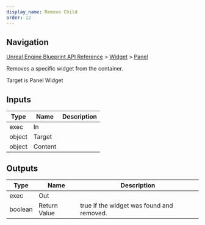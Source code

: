 ```yaml
---
display_name: Remove Child
order: 12
---
```

## Navigation

[Unreal Engine Blueprint API Reference](https://dev.epicgames.com/documentation/en-us/unreal-engine/BlueprintAPI) > [Widget](https://dev.epicgames.com/documentation/en-us/unreal-engine/BlueprintAPI/Widget) > [Panel](https://dev.epicgames.com/documentation/en-us/unreal-engine/BlueprintAPI/Widget/Panel)

Removes a specific widget from the container.

Target is Panel Widget

## Inputs

| Type | Name | Description |
| --- | --- | --- |
| exec | In |  |
| object | Target |  |
| object | Content |  |

## Outputs

| Type | Name | Description |
| --- | --- | --- |
| exec | Out |  |
| boolean | Return Value | true if the widget was found and removed. |
